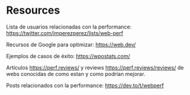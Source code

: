 # Resources

Lista de usuarios relacionadas con la performance: https://twitter.com/jmperezperez/lists/web-perf

Recursos de Google para optimizar: https://web.dev/

Ejemplos de casos de éxito: https://wpostats.com/

Artículos https://perf.reviews/ y reviews https://perf.reviews/reviews/ de webs conocidas de como estan y como podrían mejorar.

Posts relacionados con la performance: https://dev.to/t/webperf